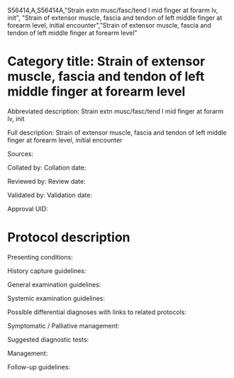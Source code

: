 S56414,A,S56414A,"Strain extn musc/fasc/tend l mid finger at forarm lv, init", "Strain of extensor muscle, fascia and tendon of left middle finger at forearm level, initial encounter","Strain of extensor muscle, fascia and tendon of left middle finger at forearm level"
# Category title: Strain of extensor muscle, fascia and tendon of left middle finger at forearm level

Abbreviated description: Strain extn musc/fasc/tend l mid finger at forarm lv, init

Full description: Strain of extensor muscle, fascia and tendon of left middle finger at forearm level, initial encounter

Sources:

Collated by:
Collation date:

Reviewed by:
Review date:

Validated by:
Validation date:

Approval UID:

# Protocol description

Presenting conditions:

History capture guidelines:

General examination guidelines:

Systemic examination guidelines:

Possible differential diagnoses with links to related protocols:

Symptomatic / Palliative management:

Suggested diagnostic tests:

Management:

Follow-up guidelines:
